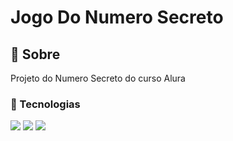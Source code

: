 <h1>Jogo Do Numero Secreto</h1>

<h2>🔎 Sobre</h2>
<p>Projeto do Numero Secreto do curso Alura</p>

<h3>🔎 Tecnologias</h3>
<div>
<img src='https://academyclass.com/wp-content/uploads/2021/10/Javascript.png'>
<img src='https://doctrinafatequeira.files.wordpress.com/2014/03/html5_logo_5121.png?w=300'>
<img src='https://llumine.com.br/wp-content/uploads/2018/03/css-logo-300x300.png'>
</div>

